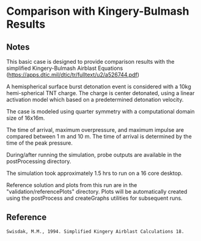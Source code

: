 # Comparison with Kingery-Bulmash Results

## Notes

This basic case is designed to provide comparison results with the simplified Kingery-Bulmash Airblast Equations (https://apps.dtic.mil/dtic/tr/fulltext/u2/a526744.pdf)

A hemispherical surface burst detonation event is considered with a 10kg hemi-spherical TNT charge.  The charge is center detonated, using a linear activation model which based on a predetermined detonation velocity.

The case is modeled using quarter symmetry with a computational domain size of 16x16m.

The time of arrival, maximum overpressure, and maximum impulse are compared between 1 m and 10 m. The time of arrival is determined by the time of the peak pressure.

During/after running the simulation, probe outputs are available in the postProcessing directory.

The simulation took approximately 1.5 hrs to run on a 16 core desktop.

Reference solution and plots from this run are in the "validation/referencePlots" directory. Plots will be automatically created using the postProcess and createGraphs utilities for subsequent runs.

## Reference

```
Swisdak, M.M., 1994. Simplified Kingery Airblast Calculations 18.

```
